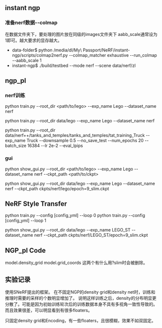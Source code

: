 ## instant ngp 
### 准备nerf数据--colmap
在数据文件夹下，要处理的图片放在同级的images文件夹下
aabb_scale通常设为1即可。越大要求的显存越大。
- data-folder$ python /media/dl/My\ Passport/NeRF/instant-ngp/scripts/colmap2nerf.py --colmap_matcher exhaustive --run_colmap --aabb_scale 1
- instant-ngp$ ./build/testbed --mode nerf --scene data/nerf/zl

## ngp_pl
### nerf训练
python train.py --root_dir <path/to/lego> --exp_name Lego --dataset_name nerf

python train.py --root_dir data/lego --exp_name Lego --dataset_name nerf

python train.py --root_dir data/nerf++/tanks_and_temples/tanks_and_temples/tat_training_Truck --exp_name Truck --downsample 0.5 --no_save_test --num_epochs 20 --batch_size 16384 --lr 2e-2 --eval_lpips

### gui
python show_gui.py --root_dir <path/to/lego> --exp_name Lego --dataset_name nerf --ckpt_path <path/to/ckpt>

python show_gui.py --root_dir data/lego --exp_name Lego --dataset_name nerf --ckpt_path ckpts/nerf/lego/epoch=9_slim.ckpt

## NeRF Style Transfer
python train.py --config [config_yml] --loop 0
python train.py --config [config_yml] --loop 1

python show_gui.py --root_dir data/lego --exp_name LEGO_ST --dataset_name nerf --ckpt_path ckpts/nerf/LEGO_ST/epoch=9_slim.ckpt

## NGP_pl Code
model.density_grid 
model.grid_coords
这两个有什么用?slim时会被删除。

## 实验记录
使用SNeRF提出的框架。
在不固定NGP的density grid和density net时，训练和推理时需要的采样的个数明显增加了。
说明这样训练之后，density的分布明显更分散了。可能是因为初始训练轮次后的训练数据本身不具有多视角一致性导致的。而且效果很差，可以明显看到有很多floaters。

只固定density grid和Encoding，有一些floaters，且很模糊，效果不如双固定。

